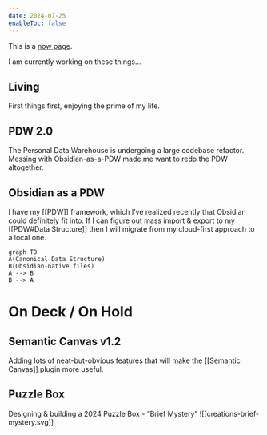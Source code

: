 ```yaml
---
date: 2024-07-25
enableToc: false
---
```

This is a [now page](https://sive.rs/nowff).

I am currently working on these things…
## Living
First things first, enjoying the prime of my life.

## PDW 2.0
The Personal Data Warehouse is undergoing a large codebase refactor. Messing with Obsidian-as-a-PDW made me want to redo the PDW altogether.
## Obsidian as a PDW
I have my [[PDW]] framework, which I’ve realized recently that Obsidian could definitely fit into. If I can figure out mass import & export to my [[PDW#Data Structure]] then I will migrate from my cloud-first approach to a local one. 
```mermaid
graph TD
A(Canonical Data Structure)
B(Obsidian-native files)
A --> B
B --> A
```
# On Deck / On Hold
## Semantic Canvas v1.2
Adding lots of neat-but-obvious features that will make the [[Semantic Canvas]] plugin more useful. 
## Puzzle Box
Designing & building a 2024 Puzzle Box - “Brief Mystery”
![[creations-brief-mystery.svg]]
